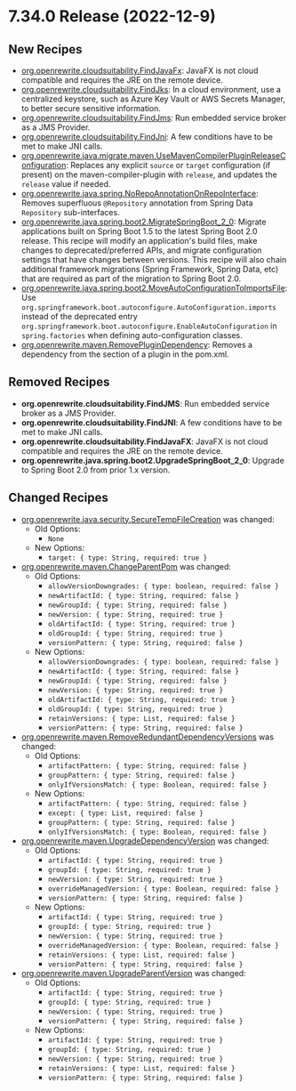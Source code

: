 # 7.34.0 Release (2022-12-9)

## New Recipes
* [org.openrewrite.cloudsuitability.FindJavaFx](https://docs.openrewrite.org/reference/recipes/cloudsuitability/findjavafx): JavaFX is not cloud compatible and requires the JRE on the remote device. 
* [org.openrewrite.cloudsuitability.FindJks](https://docs.openrewrite.org/reference/recipes/cloudsuitability/findjks): In a cloud environment, use a centralized keystore, such as Azure Key Vault or AWS Secrets Manager, to better secure sensitive information. 
* [org.openrewrite.cloudsuitability.FindJms](https://docs.openrewrite.org/reference/recipes/cloudsuitability/findjms): Run embedded service broker as a JMS Provider. 
* [org.openrewrite.cloudsuitability.FindJni](https://docs.openrewrite.org/reference/recipes/cloudsuitability/findjni): A few conditions have to be met to make JNI calls. 
* [org.openrewrite.java.migrate.maven.UseMavenCompilerPluginReleaseConfiguration](https://docs.openrewrite.org/reference/recipes/java/migrate/maven/usemavencompilerpluginreleaseconfiguration): Replaces any explicit `source` or `target` configuration (if present) on the maven-compiler-plugin with `release`, and updates the `release` value if needed. 
* [org.openrewrite.java.spring.NoRepoAnnotationOnRepoInterface](https://docs.openrewrite.org/reference/recipes/java/spring/norepoannotationonrepointerface): Removes superfluous `@Repository` annotation from Spring Data `Repository` sub-interfaces. 
* [org.openrewrite.java.spring.boot2.MigrateSpringBoot_2_0](https://docs.openrewrite.org/reference/recipes/java/spring/boot2/migratespringboot_2_0): Migrate applications built on Spring Boot 1.5 to the latest Spring Boot 2.0 release. This recipe will modify an application's build files, make changes to deprecated/preferred APIs, and migrate configuration settings that have changes between versions. This recipe will also chain additional framework migrations (Spring Framework, Spring Data, etc) that are required as part of the migration to Spring Boot 2.0.
* [org.openrewrite.java.spring.boot2.MoveAutoConfigurationToImportsFile](https://docs.openrewrite.org/reference/recipes/java/spring/boot2/moveautoconfigurationtoimportsfile): Use `org.springframework.boot.autoconfigure.AutoConfiguration.imports` instead of the deprecated entry `org.springframework.boot.autoconfigure.EnableAutoConfiguration` in `spring.factories` when defining auto-configuration classes. 
* [org.openrewrite.maven.RemovePluginDependency](https://docs.openrewrite.org/reference/recipes/maven/removeplugindependency): Removes a dependency from the <dependencies> section of a plugin in the pom.xml. 

## Removed Recipes
* **org.openrewrite.cloudsuitability.FindJMS**: Run embedded service broker as a JMS Provider. 
* **org.openrewrite.cloudsuitability.FindJNI**: A few conditions have to be met to make JNI calls. 
* **org.openrewrite.cloudsuitability.FindJavaFX**: JavaFX is not cloud compatible and requires the JRE on the remote device. 
* **org.openrewrite.java.spring.boot2.UpgradeSpringBoot_2_0**: Upgrade to Spring Boot 2.0 from prior 1.x version. 

## Changed Recipes
* [org.openrewrite.java.security.SecureTempFileCreation](https://docs.openrewrite.org/reference/recipes/java/security/securetempfilecreation) was changed:
  * Old Options:
    * `None`
  * New Options:
    * `target: { type: String, required: true }`
* [org.openrewrite.maven.ChangeParentPom](https://docs.openrewrite.org/reference/recipes/maven/changeparentpom) was changed:
  * Old Options:
    * `allowVersionDowngrades: { type: boolean, required: false }`
    * `newArtifactId: { type: String, required: false }`
    * `newGroupId: { type: String, required: false }`
    * `newVersion: { type: String, required: true }`
    * `oldArtifactId: { type: String, required: true }`
    * `oldGroupId: { type: String, required: true }`
    * `versionPattern: { type: String, required: false }`
  * New Options:
    * `allowVersionDowngrades: { type: boolean, required: false }`
    * `newArtifactId: { type: String, required: false }`
    * `newGroupId: { type: String, required: false }`
    * `newVersion: { type: String, required: true }`
    * `oldArtifactId: { type: String, required: true }`
    * `oldGroupId: { type: String, required: true }`
    * `retainVersions: { type: List, required: false }`
    * `versionPattern: { type: String, required: false }`
* [org.openrewrite.maven.RemoveRedundantDependencyVersions](https://docs.openrewrite.org/reference/recipes/maven/removeredundantdependencyversions) was changed:
  * Old Options:
    * `artifactPattern: { type: String, required: false }`
    * `groupPattern: { type: String, required: false }`
    * `onlyIfVersionsMatch: { type: Boolean, required: false }`
  * New Options:
    * `artifactPattern: { type: String, required: false }`
    * `except: { type: List, required: false }`
    * `groupPattern: { type: String, required: false }`
    * `onlyIfVersionsMatch: { type: Boolean, required: false }`
* [org.openrewrite.maven.UpgradeDependencyVersion](https://docs.openrewrite.org/reference/recipes/maven/upgradedependencyversion) was changed:
  * Old Options:
    * `artifactId: { type: String, required: true }`
    * `groupId: { type: String, required: true }`
    * `newVersion: { type: String, required: true }`
    * `overrideManagedVersion: { type: Boolean, required: false }`
    * `versionPattern: { type: String, required: false }`
  * New Options:
    * `artifactId: { type: String, required: true }`
    * `groupId: { type: String, required: true }`
    * `newVersion: { type: String, required: true }`
    * `overrideManagedVersion: { type: Boolean, required: false }`
    * `retainVersions: { type: List, required: false }`
    * `versionPattern: { type: String, required: false }`
* [org.openrewrite.maven.UpgradeParentVersion](https://docs.openrewrite.org/reference/recipes/maven/upgradeparentversion) was changed:
  * Old Options:
    * `artifactId: { type: String, required: true }`
    * `groupId: { type: String, required: true }`
    * `newVersion: { type: String, required: true }`
    * `versionPattern: { type: String, required: false }`
  * New Options:
    * `artifactId: { type: String, required: true }`
    * `groupId: { type: String, required: true }`
    * `newVersion: { type: String, required: true }`
    * `retainVersions: { type: List, required: false }`
    * `versionPattern: { type: String, required: false }`